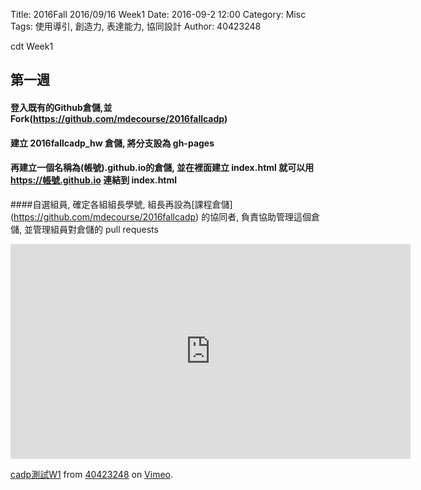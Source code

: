 Title: 2016Fall 2016/09/16 Week1 
Date: 2016-09-2 12:00
Category: Misc
Tags: 使用導引, 創造力, 表達能力, 協同設計
Author: 40423248

cdt Week1

## 第一週

#### 登入既有的Github倉儲,並Fork(https://github.com/mdecourse/2016fallcadp)


#### 建立 2016fallcadp_hw 倉儲, 將分支設為 gh-pages


#### 再建立一個名稱為(帳號).github.io的倉儲, 並在裡面建立 index.html 就可以用 https://帳號.github.io 連結到 index.html


####自選組員, 確定各組組長學號, 組長再設為[課程倉儲] (https://github.com/mdecourse/2016fallcadp) 的協同者, 負責協助管理這個倉儲, 並管理組員對倉儲的 pull requests

<iframe src="https://player.vimeo.com/video/187143262" width="640" height="344" frameborder="0" webkitallowfullscreen mozallowfullscreen allowfullscreen></iframe>
<p><a href="https://vimeo.com/187143262">cadp測試W1</a> from <a href="https://vimeo.com/user46447136">40423248</a> on <a href="https://vimeo.com">Vimeo</a>.</p>
